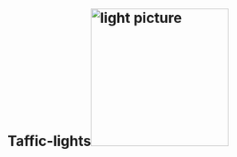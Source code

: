 # Taffic-lights<img width="276" alt="light picture" src="https://user-images.githubusercontent.com/96592956/170052685-f43b5e45-eb95-477b-afb1-3f55feb8e206.png">
